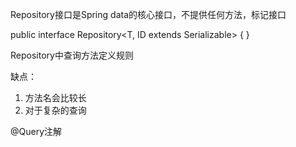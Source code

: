 Repository接口是Spring data的核心接口，不提供任何方法，标记接口

public interface Repository<T, ID extends Serializable> {
}

Repository中查询方法定义规则

缺点：
1. 方法名会比较长
2. 对于复杂的查询

@Query注解
